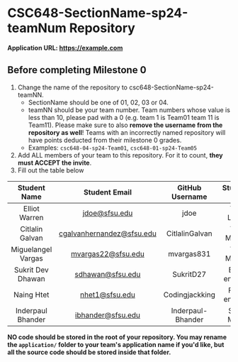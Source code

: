 # CSC648-SectionName-sp24-teamNum Repository

**Application URL: <https://example.com>**

## Before completing Milestone 0

1. Change the name of the repository to csc648-SectionName-sp24-teamNN.
   - SectionName should be one of 01, 02, 03 or 04.
   - teamNN should be your team number. Team numbers whose value is less than
     10, please pad with a 0 (e.g. team 1 is Team01 team 11 is Team11). Please
     make sure to also **remove the username from the repository as well**!
     Teams with an incorrectly named repository will have points deducted from
     their milestone 0 grades.
   - Examples: `csc648-04-sp24-Team01`, `csc648-01-sp24-Team05`
2. Add ALL members of your team to this repository. For it to count, **they must
   ACCEPT the invite**.
3. Fill out the table below

|    Student Name    |       Student Email       | GitHub Username | Student's role   |
|:------------------:| :-----------------------: | :-------------: | :--------------: |
| Elliot Warren      | jdoe@sfsu.edu             | jdoe            |  Team Leader     |
| Citlalin Galvan    | cgalvanhernandez@sfsu.edu | CitlalinGalvan  |  Team Member     |
| Miguelangel Vargas | mvargas22@sfsu.edu        | mvargas831      |  Team Member     |
| Sukrit Dev Dhawan  | sdhawan@sfsu.edu          | SukritD27       |  Back-end Lead   |
| Naing Htet         | nhet1@sfsu.edu            | Codingjackking  |  Front-end Lead  |
| Inderpaul Bhander  | ibhander@sfsu.edu         |Inderpaul-Bhander|  Scrum Master    |
**NO code should be stored in the root of your repository. You may rename the
`application/` folder to your team's application name if you'd like, but all the
source code should be stored inside that folder.**
